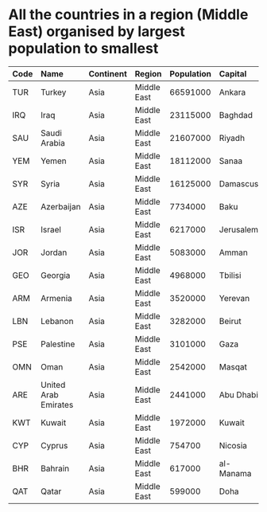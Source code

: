 # All the countries in a region (Middle East) organised by largest population to smallest

| Code | Name | Continent | Region | Population | Capital |
| :--- | :--- | :--- | :--- | :--- | :--- |
|TUR|Turkey|Asia|Middle East|66591000|Ankara|
|IRQ|Iraq|Asia|Middle East|23115000|Baghdad|
|SAU|Saudi Arabia|Asia|Middle East|21607000|Riyadh|
|YEM|Yemen|Asia|Middle East|18112000|Sanaa|
|SYR|Syria|Asia|Middle East|16125000|Damascus|
|AZE|Azerbaijan|Asia|Middle East|7734000|Baku|
|ISR|Israel|Asia|Middle East|6217000|Jerusalem|
|JOR|Jordan|Asia|Middle East|5083000|Amman|
|GEO|Georgia|Asia|Middle East|4968000|Tbilisi|
|ARM|Armenia|Asia|Middle East|3520000|Yerevan|
|LBN|Lebanon|Asia|Middle East|3282000|Beirut|
|PSE|Palestine|Asia|Middle East|3101000|Gaza|
|OMN|Oman|Asia|Middle East|2542000|Masqat|
|ARE|United Arab Emirates|Asia|Middle East|2441000|Abu Dhabi|
|KWT|Kuwait|Asia|Middle East|1972000|Kuwait|
|CYP|Cyprus|Asia|Middle East|754700|Nicosia|
|BHR|Bahrain|Asia|Middle East|617000|al-Manama|
|QAT|Qatar|Asia|Middle East|599000|Doha|
